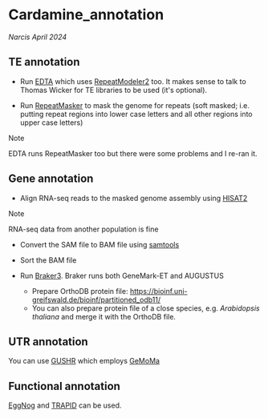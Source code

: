 # Cardamine_annotation

*Narcis April 2024*

## TE annotation

* Run [EDTA](https://github.com/oushujun/EDTA) which uses [RepeatModeler2](https://github.com/Dfam-consortium/RepeatModeler/tree/master) too. It makes sense to talk to Thomas Wicker for TE libraries to be used (it's optional).

* Run [RepeatMasker](https://www.repeatmasker.org/RepeatMasker/) to mask the genome for repeats (soft masked; i.e. putting repeat regions into lower case letters and all other regions into upper case letters)
> [!NOTE]
> EDTA runs RepeatMasker too but there were some problems and I re-ran it.

## Gene annotation
* Align RNA-seq reads to the masked genome assembly using [HISAT2](http://daehwankimlab.github.io/hisat2/)

> [!NOTE]
> RNA-seq data from another population is fine

  * Convert the SAM file to BAM file using [samtools](https://github.com/samtools/)
  * Sort the BAM file
     
* Run [Braker3](https://github.com/Gaius-Augustus/BRAKER). Braker runs both GeneMark-ET and AUGUSTUS

  * Prepare OrthoDB protein file: https://bioinf.uni-greifswald.de/bioinf/partitioned_odb11/ 
  * You can also prepare protein file of a close species, e.g. *Arabidopsis thaliana* and merge it with the OrthoDB file.

## UTR annotation
You can use [GUSHR](https://github.com/Gaius-Augustus/GUSHR) which employs [GeMoMa](http://www.jstacs.de/index.php/GeMoMa)

## Functional annotation
[EggNog](https://github.com/eggnogdb/eggnog-mapper/wiki/) and [TRAPID](http://bioinformatics.psb.ugent.be/trapid_02/) can be used.





